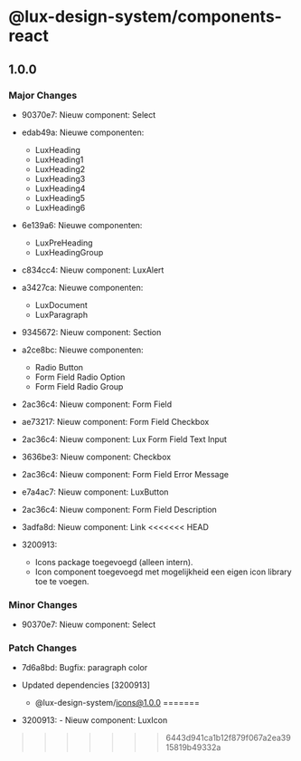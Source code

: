 # @lux-design-system/components-react

## 1.0.0

### Major Changes

- 90370e7: Nieuw component: Select
- edab49a: Nieuwe componenten:

  - LuxHeading
  - LuxHeading1
  - LuxHeading2
  - LuxHeading3
  - LuxHeading4
  - LuxHeading5
  - LuxHeading6

- 6e139a6: Nieuwe componenten:

  - LuxPreHeading
  - LuxHeadingGroup

- c834cc4: Nieuw component: LuxAlert
- a3427ca: Nieuwe componenten:

  - LuxDocument
  - LuxParagraph

- 9345672: Nieuw component: Section
- a2ce8bc: Nieuwe componenten:

  - Radio Button
  - Form Field Radio Option
  - Form Field Radio Group

- 2ac36c4: Nieuw component: Form Field
- ae73217: Nieuw component: Form Field Checkbox
- 2ac36c4: Nieuw component: Lux Form Field Text Input
- 3636be3: Nieuw component: Checkbox
- 2ac36c4: Nieuw component: Form Field Error Message
- e7a4ac7: Nieuw component: LuxButton
- 2ac36c4: Nieuw component: Form Field Description
- 3adfa8d: Nieuw component: Link
<<<<<<< HEAD
- 3200913:
  - Icons package toegevoegd (alleen intern).
  - Icon component toegevoegd met mogelijkheid een eigen icon library toe te voegen.

### Minor Changes

- 90370e7: Nieuw component: Select

### Patch Changes

- 7d6a8bd: Bugfix: paragraph color

- Updated dependencies [3200913]
  - @lux-design-system/icons@1.0.0
=======
- 3200913: - Nieuw component: LuxIcon
>>>>>>> 6443d941ca1b12f879f067a2ea3915819b49332a
